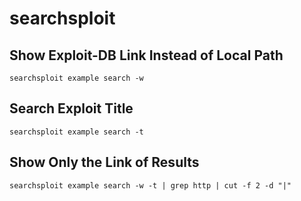 # searchsploit

## Show Exploit-DB Link Instead of Local Path

```text
searchsploit example search -w
```

## Search Exploit Title

```text
searchsploit example search -t
```

## Show Only the Link of Results

```text
searchsploit example search -w -t | grep http | cut -f 2 -d "|"
```



